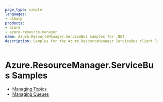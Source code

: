 ```yaml
---
page_type: sample
languages:
- csharp
products:
- azure
- azure-resource-manager
name: Azure.ResourceManager.ServiceBus samples for .NET
description: Samples for the Azure.ResourceManager.ServiceBus client library
---
```


# Azure.ResourceManager.ServiceBus Samples

- [Managing Topics](https://github.com/Azure/azure-sdk-for-net/blob/main/sdk/servicebus/Azure.ResourceManager.ServiceBus/samples/Sample1_ManagingTopics.md)
- [Managing Queues](https://github.com/Azure/azure-sdk-for-net/blob/main/sdk/servicebus/Azure.ResourceManager.ServiceBus/samples/Sample2_ManagingQueues.md)